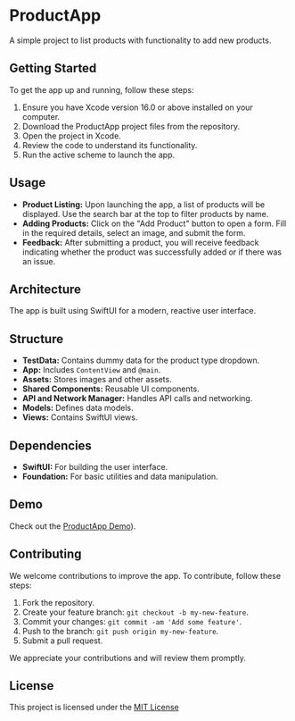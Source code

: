 # ProductApp

A simple project to list products with functionality to add new products.

## Getting Started

To get the app up and running, follow these steps:

1. Ensure you have Xcode version 16.0 or above installed on your computer.
2. Download the ProductApp project files from the repository.
3. Open the project in Xcode.
4. Review the code to understand its functionality.
5. Run the active scheme to launch the app.

## Usage

- **Product Listing:** Upon launching the app, a list of products will be displayed. Use the search bar at the top to filter products by name.
- **Adding Products:** Click on the "Add Product" button to open a form. Fill in the required details, select an image, and submit the form.
- **Feedback:** After submitting a product, you will receive feedback indicating whether the product was successfully added or if there was an issue.

## Architecture

The app is built using SwiftUI for a modern, reactive user interface.

## Structure

- **TestData:** Contains dummy data for the product type dropdown.
- **App:** Includes `ContentView` and `@main`.
- **Assets:** Stores images and other assets.
- **Shared Components:** Reusable UI components.
- **API and Network Manager:** Handles API calls and networking.
- **Models:** Defines data models.
- **Views:** Contains SwiftUI views.

## Dependencies

- **SwiftUI:** For building the user interface.
- **Foundation:** For basic utilities and data manipulation.

## Demo

Check out the [ProductApp Demo](https://drive.google.com/file/d/1nGFPDvzFPhwMeZUVXy4acBKs-U5h-03w/view?usp=sharing)).

## Contributing

We welcome contributions to improve the app. To contribute, follow these steps:

1. Fork the repository.
2. Create your feature branch: `git checkout -b my-new-feature`.
3. Commit your changes: `git commit -am 'Add some feature'`.
4. Push to the branch: `git push origin my-new-feature`.
5. Submit a pull request.

We appreciate your contributions and will review them promptly.

## License

This project is licensed under the [MIT License](https://github.com/nitinfication/productApp/blob/main/LICENSE)
